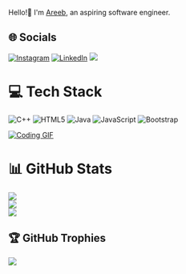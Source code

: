 Hello!👋 I'm [Areeb](mailto:mohammadareeb34@gmail.com), an aspiring software engineer.        
## 🌐 Socials
[![Instagram](https://img.shields.io/badge/Instagram-%23E4405F.svg?logo=Instagram&logoColor=white)](https://instagram.com/ar.33.6) [![LinkedIn](https://img.shields.io/badge/LinkedIn-%230077B5.svg?logo=linkedin&logoColor=white)](https://www.linkedin.com/in/mohammad-areeb-9b3a20236/) [![](https://visitcount.itsvg.in/api?id=aree6&icon=0&color=7)](https://visitcount.itsvg.in)



# 💻 Tech Stack
![C++](https://img.shields.io/badge/c++-%2300599C.svg?style=for-the-badge&logo=c%2B%2B&logoColor=white) ![HTML5](https://img.shields.io/badge/html5-%23E34F26.svg?style=for-the-badge&logo=html5&logoColor=white) ![Java](https://img.shields.io/badge/java-%23ED8B00.svg?style=for-the-badge&logo=openjdk&logoColor=white) ![JavaScript](https://img.shields.io/badge/javascript-%23323330.svg?style=for-the-badge&logo=javascript&logoColor=%23F7DF1E) ![Bootstrap](https://img.shields.io/badge/bootstrap-%238511FA.svg?style=for-the-badge&logo=bootstrap&logoColor=white)
 
[![Coding GIF](https://media0.giphy.com/media/v1.Y2lkPTc5MGI3NjExZ3R0OXhtYXQ5ajlxamhhZzljZjI5NTBnODU5ams0MWJmaHZ5ZnZuZCZlcD12MV9pbnRlcm5hbF9naWZfYnlfaWQmY3Q9Zw/wLNuW1tCKRiPmDV5Y4/giphy.gif)](https://media0.giphy.com/media/v1.Y2lkPTc5MGI3NjExZ3R0OXhtYXQ5ajlxamhhZzljZjI5NTBnODU5ams0MWJmaHZ5ZnZuZCZlcD12MV9pbnRlcm5hbF9naWZfYnlfaWQmY3Q9Zw/wLNuW1tCKRiPmDV5Y4/giphy.gif) 


# 📊 GitHub Stats
![](https://github-readme-stats.vercel.app/api?username=aree6&theme=monokai&hide_border=true&include_all_commits=true&count_private=true)<br/>
![](https://github-readme-streak-stats.herokuapp.com/?user=aree6&theme=monokai&hide_border=true)<br/>
![](https://github-readme-stats.vercel.app/api/top-langs/?username=aree6&theme=monokai&hide_border=true&include_all_commits=true&count_private=true&layout=compact)

## 🏆 GitHub Trophies
![](https://github-profile-trophy.vercel.app/?username=aree6&theme=monokai&no-frame=true&no-bg=false&margin-w=4)








